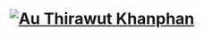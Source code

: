 <h1 align="center">
  <a href="https://git.io/typing-svg"><img src="https://readme-typing-svg.herokuapp.com?font=Righteous&pause=500&color=B24392&size=35&center=true&vCenter=true&random=false&width=435&lines=I'm+Au+Thirawut+Khanphan+!+%F0%9F%91%8B+;+I'm+Au+Thirawut+Khanphan!" alt="Au Thirawut Khanphan" /></a>
</h1>
